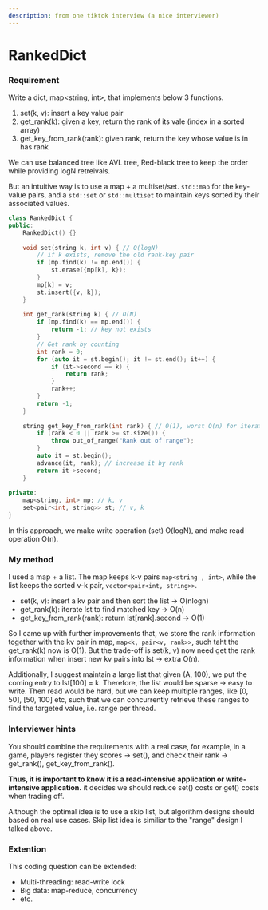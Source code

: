 ```yaml
---
description: from one tiktok interview (a nice interviewer)
---
```


# RankedDict

### Requirement

Write a dict, map\<string, int>, that implements below 3 functions.

1. set(k, v): insert a key value pair
2. get\_rank(k): given a key, return the rank of its vale (index in a sorted array)
3. get\_key\_from\_rank(rank): given rank, return the key whose value is in has rank

We can use balanced tree like AVL tree, Red-black tree to keep the order while providing logN retreivals.&#x20;

But an intuitive way is to use a map + a multiset/set. `std::map` for the key-value pairs, and a `std::set` or `std::multiset` to maintain keys sorted by their associated values.

```cpp
class RankedDict {
public:
    RankedDict() {}
    
    void set(string k, int v) { // O(logN)
        // if k exists, remove the old rank-key pair
        if (mp.find(k) != mp.end()) {
            st.erase({mp[k], k});
        }
        mp[k] = v;
        st.insert({v, k});
    }
    
    int get_rank(string k) { // O(N)
        if (mp.find(k) == mp.end()) {
            return -1; // key not exists
        }
        // Get rank by counting
        int rank = 0;
        for (auto it = st.begin(); it != st.end(); it++) {
            if (it->second == k) {
                return rank;
            }
            rank++;
        }
        return -1;
    }
    
    string get_key_from_rank(int rank) { // O(1), worst O(n) for iterator nature
        if (rank < 0 || rank >= st.size()) {
            throw out_of_range("Rank out of range");
        }
        auto it = st.begin();
        advance(it, rank); // increase it by rank
        return it->second;
    }
    
private:
    map<string, int> mp; // k, v
    set<pair<int, string>> st; // v, k
}
```

In this approach, we make write operation (set) O(logN), and make read operation O(n).&#x20;

### My method

I used a map  +  a list. The map keeps k-v pairs `map<string , int>`, while the list keeps the sorted v-k pair, `vector<pair<int, string>>`.

* set(k, v): insert a kv pair and then sort the list -> O(nlogn)
* get\_rank(k): iterate lst to find matched key -> O(n)
* get\_key\_from\_rank(rank): return lst\[rank].second -> O(1)

So I came up with further improvements that, we store the rank information together with the kv pair in map, `map<k, pair<v, rank>>`, such taht the get\_rank(k) now is O(1). But the trade-off is set(k, v) now need get the rank information when insert new kv pairs into lst -> extra O(n).

Additionally, I suggest maintain a large list that given (A, 100), we put the coming entry to lst\[100] = k. Therefore, the list would be sparse -> easy to write. Then read would be hard, but we can keep multiple ranges, like \[0, 50], \[50, 100] etc, such that we can concurrently retrieve these ranges to find the targeted value, i.e. range per thread.

### Interviewer hints

You should combine the requirements with a real case, for example, in a game, players register they scores -> set(), and check their rank -> get\_rank(), get\_key\_from\_rank().&#x20;

**Thus, it is important to know it is a read-intensive application or write-intensive application.** it decides we should reduce set() costs or get() costs when trading off.&#x20;

Although the optimal idea is to use a skip list, but algorithm designs should based on real use cases. Skip list idea is similiar to the "range" design I talked above.&#x20;

### Extention

This coding question can be extended:

* Multi-threading: read-write lock
* Big data: map-reduce, concurrency
* etc.

